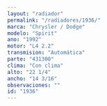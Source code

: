 ```yaml
---
layout: "radiador"
permalink: "/radiadores/1936/"
marca: "Chrysler / Dodge"
modelo: "Spirit"
ano: "1992"
motor: "L4 2.2"
transmision: "Automática"
parte: "431300"
clima: "Con clima"
alto: "22 1/4"
ancho: "14 3/16"
observaciones: ""
id: "1936"
---
```


